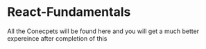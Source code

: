 # React-Fundamentals

All the Conecpets will be found here and you will get a much better expereince after completion of this 
